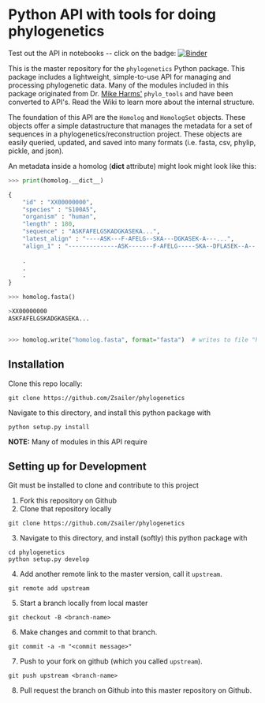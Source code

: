 # Python API with tools for doing phylogenetics

Test out the API in notebooks -- click on the badge:
[![Binder](http://mybinder.org/badge.svg)](http://mybinder.org/repo/Zsailer/phylogenetics)

This is the master repository for the `phylogenetics` Python package. This package includes a lightweight, simple-to-use API for managing and processing phylogenetic data. Many of the modules included in this package originated from Dr. [Mike Harms'](https://github.com/harmsm) `phylo_tools` and have been converted to API's. Read the Wiki to learn more about the internal structure. 

The foundation of this API are the `Homolog` and `HomologSet` objects. These objects offer a simple datastructure that manages the metadata for a set of sequences in a phylogenetics/reconstruction project. These objects are easily queried, updated, and saved into many formats (i.e. fasta, csv, phylip, pickle, and json). 

An metadata inside a homolog (__dict__ attribute) might look might look like this:

```python
>>> print(homolog.__dict__)

{
    "id" : "XX00000000", 
    "species" : "S100A5",
    "organism" : "human",
    "length" : 180,
    "sequence" : "ASKFAFELGSKADGKASEKA...",
    "latest_align" : "----ASK---F-AFELG--SKA---DGKASEK-A---...",
    "align_1" : "--------------ASK-------F-AFELG-----SKA--DFLASEK--A--...",
    
    .
    .
    .
}

>>> homolog.fasta()

>XX00000000
ASKFAFELGSKADGKASEKA...


>>> homolog.write("homolog.fasta", format="fasta")  # writes to file "homolog.fasta"
```



## Installation

Clone this repo locally:

```
git clone https://github.com/Zsailer/phylogenetics
```

Navigate to this directory, and install this python package with

```
python setup.py install
```

**NOTE:** Many of modules in this API require

## Setting up for Development

Git must be installed to clone and contribute to this project


1. Fork this repository on Github
2. Clone that repository locally
```
git clone https://github.com/Zsailer/phylogenetics
```
3. Navigate to this directory, and install (softly) this python package with
```
cd phylogenetics
python setup.py develop
```
4. Add another remote link to the master version, call it `upstream`.
```
git remote add upstream
```
5. Start a branch locally from local master
```
git checkout -B <branch-name>
```
6. Make changes and commit to that branch.
```
git commit -a -m "<commit message>"
```
7. Push to your fork on github (which you called `upstream`).
```
git push upstream <branch-name>
```
8. Pull request the branch on Github into this master repository on Github.

